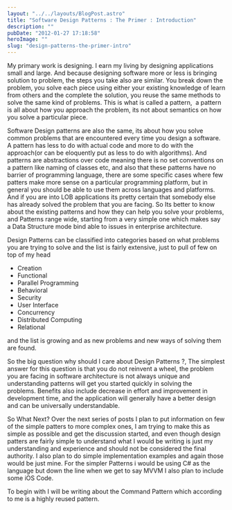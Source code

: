 ```yaml
---
layout: "../../layouts/BlogPost.astro"
title: "Software Design Patterns : The Primer : Introduction"
description: ""
pubDate: "2012-01-27 17:18:58"
heroImage: ""
slug: "design-patterns-the-primer-intro"
---
```


My primary work is designing. I earn my living by designing applications small and large. And because designing software more or less is bringing solution to problem, the steps you take also are similar. You break down the problem, you solve each piece using either your existing knowledge of learn from others and the complete the solution, you reuse the same methods to solve the same kind of problems. This is what is called a pattern,  a pattern is all about how you approach the problem, its not about semantics on how you solve a particular piece.

Software Design patterns are also the same, its about how you solve common problems that are encountered every time you design a software. A pattern has less to do with actual code and more to do with the approach(or can be eloquently put as less to do with algorithms). And patterns are abstractions over code meaning there is no set conventions on a pattern like naming of classes etc, and also that these patterns have no barrier of programming language, there are some specific cases where few patters make more sense on a particular programming platform, but in general you should be able to use them across languages and platforms. And if you are into LOB applications its pretty certain that somebody else has already solved the problem that you are facing. So Its better to know about the existing patterns and how they can help you solve your problems, and Patterns range wide, starting from a very simple one which makes say a Data Structure mode bind able to issues in enterprise architecture.

Design Patterns can be classified into categories based on what problems you are trying to solve and the list is fairly extensive, just to pull of few on top of my head
<ul>
	<li>Creation</li>
	<li>Functional</li>
	<li>Parallel Programming</li>
	<li>Behavioral</li>
	<li>Security</li>
	<li>User Interface</li>
	<li>Concurrency</li>
	<li>Distributed Computing</li>
	<li>Relational</li>
</ul>
and the list is growing and as new problems and new ways of solving them are found.

So the big question why should I care about Design Patterns ?, The simplest answer for this question is that you do not reinvent a wheel, the problem you are facing in software architecture is not always unique and understanding patterns will get you started quickly in solving the problems. Benefits also include decrease in effort and improvement in development time, and the application will generally have a better design and can be universally understandable.

So What Next? Over the next series of posts I plan to put information on few of the simple patters to more complex ones, I am trying to make this as simple as possible and get the discussion started, and even though design patters are fairly simple to understand what I would be writing is just my understanding and experience and should not be considered the final authority. I also plan to do simple implementation examples and again those would be just mine. For the simpler Patterns i would be using C# as the language but down the line when we get to say MVVM I also plan to include some iOS Code.

To begin with I will be writing about the Command Pattern which according to me is a highly reused pattern.
